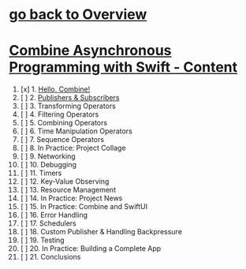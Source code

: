 # [go back to Overview](https://github.com/c4arl0s)

# [Combine Asynchronous Programming with Swift - Content](https://github.com/c4arl0s/combineasynchronousprogrammingwithswift#go-back-to-overview)

1. [x] 1. [Hello, Combine!](https://github.com/c4arl0s/1-Introduction-to-Combine)
2. [ ] 2. [Publishers & Subscribers](https://github.com/c4arl0s/1-Introduction-to-Combine)
3. [ ] 3. Transforming Operators
4. [ ] 4. Filtering Operators
5. [ ] 5. Combining Operators
6. [ ] 6. Time Manipulation Operators
7. [ ] 7. Sequence Operators
8. [ ] 8. In Practice: Project Collage
9. [ ] 9. Networking
10. [ ] 10. Debugging
11. [ ] 11. Timers
12. [ ] 12. Key-Value Observing
13. [ ] 13. Resource Management
14. [ ] 14. In Practice: Project News
15. [ ] 15. In Practice: Combine and SwiftUI
16. [ ] 16. Error Handling
17. [ ] 17. Schedulers
18. [ ] 18. Custom Publisher & Handling Backpressure
19. [ ] 19. Testing
20. [ ] 20. In Practice: Building a Complete App
21. [ ] 21. Conclusions
